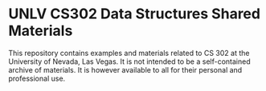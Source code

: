 # UNLV CS302 Data Structures Shared Materials

This repository contains examples and materials related to CS 302 at
the University of Nevada, Las Vegas. It is not intended to be a
self-contained archive of materials. It is however available to all
for their personal and professional use.



